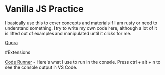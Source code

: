 # Vanilla JS Practice
I basically use this to cover concepts and materials if I am rusty or need to understand something. I try to write my own code here, although a lot of it is lifted out of examples and manipulated until it clicks for me.

[Quora](https://www.quora.com/What-is-the-best-way-to-learn-JavaScript)

#Extensions

[Code Runner](https://marketplace.visualstudio.com/items?itemName=formulahendry.code-runnerhttps://marketplace.visualstudio.com/items?itemName=formulahendry.code-runner) - Here's what I use to run in the console. Press ctrl + alt + n to see the console output in VS Code.